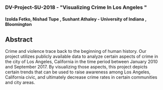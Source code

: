 ### DV-Project-SU-2018 - "Visualizing Crime In Los Angeles "
#### Izolda Fetko, Nishad Tupe , Sushant Athaley - University of Indiana , Bloomington 


## Abstract

Crime and violence trace back to the beginning of human history.
Our project utilizes publicly available data to analyze certain aspects
of crime in the city of Los Angeles, California in the time period
between January 2010 and September 2017. By visualizing those
aspects, this project depicts certain trends that can be used to raise
awareness among Los Angeles, California civic, and ultimately
decrease crime rates in certain communities and city areas.
